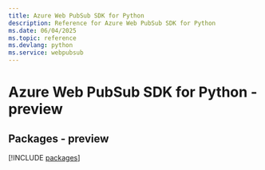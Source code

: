 ```yaml
---
title: Azure Web PubSub SDK for Python
description: Reference for Azure Web PubSub SDK for Python
ms.date: 06/04/2025
ms.topic: reference
ms.devlang: python
ms.service: webpubsub
---
```

# Azure Web PubSub SDK for Python - preview
## Packages - preview
[!INCLUDE [packages](web-pubsub-index.md)]